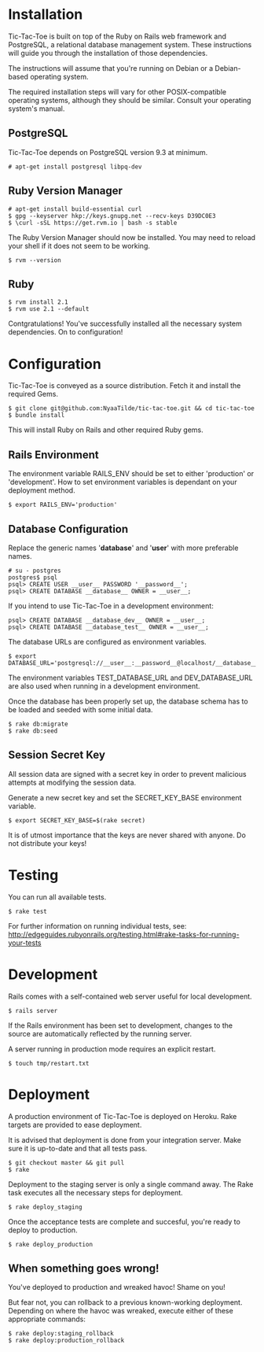 Installation
============

Tic-Tac-Toe is built on top of the Ruby on Rails web framework and PostgreSQL,
a relational database management system. These instructions will guide you 
through the installation of those dependencies.

The instructions will assume that you're running on Debian or a Debian-based
operating system.

The required installation steps will vary for other POSIX-compatible operating
systems, although they should be similar. Consult your operating system's
manual.

PostgreSQL
----------

Tic-Tac-Toe depends on PostgreSQL version 9.3 at minimum.

    # apt-get install postgresql libpq-dev

Ruby Version Manager
--------------------

    # apt-get install build-essential curl
    $ gpg --keyserver hkp://keys.gnupg.net --recv-keys D39DC0E3
    $ \curl -sSL https://get.rvm.io | bash -s stable

The Ruby Version Manager should now be installed. You may need to reload your
shell if it does not seem to be working.

    $ rvm --version

Ruby
----

    $ rvm install 2.1
    $ rvm use 2.1 --default

Contgratulations! You've successfully installed all the necessary system
dependencies. On to configuration!

Configuration
=============

Tic-Tac-Toe is conveyed as a source distribution. Fetch it and install the
required Gems.

    $ git clone git@github.com:NyaaTilde/tic-tac-toe.git && cd tic-tac-toe
    $ bundle install

This will install Ruby on Rails and other required Ruby gems.

Rails Environment
-----------------

The environment variable RAILS_ENV should be set to either 'production' or
'development'. How to set environment variables is dependant on your deployment
method.

    $ export RAILS_ENV='production'

Database Configuration
----------------------

Replace the generic names '__database__' and '__user__' with more preferable
names.

    # su - postgres
    postgres$ psql
    psql> CREATE USER __user__ PASSWORD '__password__';
    psql> CREATE DATABASE __database__ OWNER = __user__;

If you intend to use Tic-Tac-Toe in a development environment:

    psql> CREATE DATABASE __database_dev__ OWNER = __user__;
    psql> CREATE DATABASE __database_test__ OWNER = __user__;

The database URLs are configured as environment variables.

    $ export DATABASE_URL='postgresql://__user__:__password__@localhost/__database__'

The environment variables TEST_DATABASE_URL and DEV_DATABASE_URL are also used
when running in a development environment.

Once the database has been properly set up, the database schema has to be
loaded and seeded with some initial data.

    $ rake db:migrate
    $ rake db:seed

Session Secret Key
------------------

All session data are signed with a secret key in order to prevent malicious
attempts at modifying the session data.

Generate a new secret key and set the SECRET_KEY_BASE environment variable.

    $ export SECRET_KEY_BASE=$(rake secret)

It is of utmost importance that the keys are never shared with anyone. Do not
distribute your keys!

Testing
=======

You can run all available tests.

    $ rake test

For further information on running individual tests, see:
<http://edgeguides.rubyonrails.org/testing.html#rake-tasks-for-running-your-tests>

Development
===========

Rails comes with a self-contained web server useful for local development.

    $ rails server

If the Rails environment has been set to development, changes to the source
are automatically reflected by the running server.

A server running in production mode requires an explicit restart.

    $ touch tmp/restart.txt

Deployment
==========

A production environment of Tic-Tac-Toe is deployed on Heroku. Rake targets are
provided to ease deployment.

It is advised that deployment is done from your integration server. Make sure
it is up-to-date and that all tests pass.

    $ git checkout master && git pull
    $ rake

Deployment to the staging server is only a single command away. The Rake task
executes all the necessary steps for deployment.

    $ rake deploy_staging

Once the acceptance tests are complete and succesful, you're ready to deploy to
production.

    $ rake deploy_production

When something goes wrong!
--------------------------

You've deployed to production and wreaked havoc! Shame on you!

But fear not, you can rollback to a previous known-working deployment.
Depending on where the havoc was wreaked, execute either of these appropriate
commands:

    $ rake deploy:staging_rollback
    $ rake deploy:production_rollback

